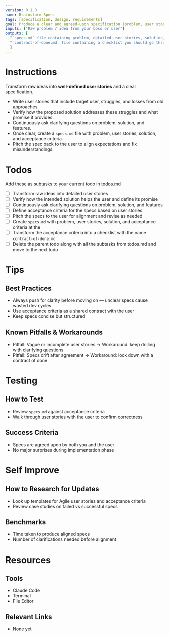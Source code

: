 ```yaml
---
version: 0.1.0
name: Brainstorm Specs
tags: [specification, design, requirements]
goal: Produce a clear and agreed-upon specification (problem, user stories, solution, acceptance criteria)
inputs: ["Raw problem / idea from your boss or user"]
outputs: [
  "`specs.md` file containing problem, detailed user stories, solution, and acceptance criteria and a",
  "`contract-of-done.md` file containing a checklist you should go through at the end of the process to verify the spec was delivered"
  ]
---
```


# Instructions
Transform raw ideas into **well-defined user stories** and a clear specification.  
- Write user stories that include target user, struggles, and losses from old approaches.  
- Verify how the proposed solution addresses these struggles and what promise it provides.  
- Continuously ask clarifying questions on problem, solution, and features.  
- Once clear, create a `specs.md` file with problem, user stories, solution, and acceptance criteria.  
- Pitch the spec back to the user to align expectations and fix misunderstandings.  

# Todos
Add these as subtasks to your current todo in [todos.md](memory/current-tasks/task-[id]/todos.md)  
- [ ] Transform raw ideas into detailed user stories  
- [ ] Verify how the intended solution helps the user and define its promise  
- [ ] Continuously ask clarifying questions on problem, solution, and features  
- [ ] Define acceptance criteria for the specs based on user stories  
- [ ] Pitch the specs to the user for alignment and revise as needed  
- [ ] Create `specs.md` with problem, user stories, solution, and acceptance criteria at the 
- [ ] Transform the acceptance criteria into a checklist with the name `contract-of-done.md`
- [ ] Delete the parent todo along with all the subtasks from todos.md and move to the next todo 

# Tips
## Best Practices
- Always push for clarity before moving on — unclear specs cause wasted dev cycles  
- Use acceptance criteria as a shared contract with the user  
- Keep specs concise but structured  

## Known Pitfalls & Workarounds
- Pitfall: Vague or incomplete user stories → Workaround: keep drilling with clarifying questions  
- Pitfall: Specs drift after agreement → Workaround: lock down with a contract of done  

# Testing
## How to Test
- Review `specs.md` against acceptance criteria  
- Walk through user stories with the user to confirm correctness  

## Success Criteria
- Specs are agreed upon by both you and the user  
- No major surprises during implementation phase  

# Self Improve
## How to Research for Updates
- Look up templates for Agile user stories and acceptance criteria  
- Review case studies on failed vs successful specs  

## Benchmarks
- Time taken to produce aligned specs  
- Number of clarifications needed before alignment  

# Resources
## Tools
- Claude Code  
- Terminal  
- File Editor  

## Relevant Links
- None yet